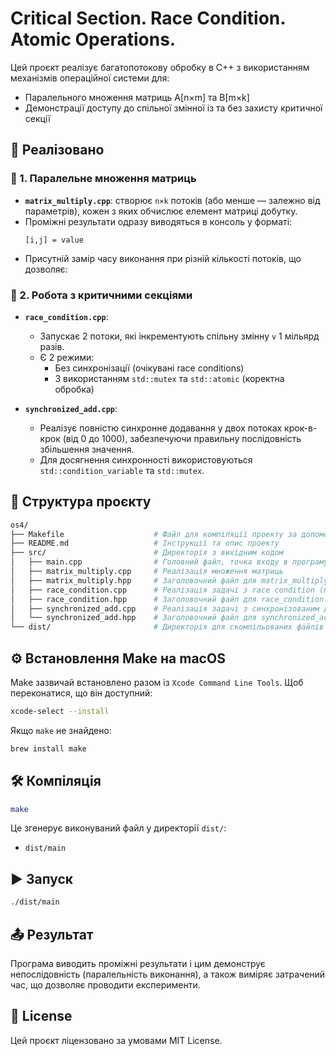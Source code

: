# Critical Section. Race Condition. Atomic Operations.

Цей проєкт реалізує багатопотокову обробку в C++ з використанням механізмів операційної системи для:

- Паралельного множення матриць A[n×m] та B[m×k]
- Демонстрації доступу до спільної змінної із та без захисту критичної секції

## 🔧 Реалізовано

### 🧠 1. Паралельне множення матриць

- **`matrix_multiply.cpp`**: створює `n×k` потоків (або менше — залежно від параметрів), кожен з яких обчислює елемент матриці добутку.
- Проміжні результати одразу виводяться в консоль у форматі:
  ```
  [i,j] = value
  ```
- Присутній замір часу виконання при різній кількості потоків, що дозволяє:

### 🔐 2. Робота з критичними секціями

- **`race_condition.cpp`**:

  - Запускає 2 потоки, які інкрементують спільну змінну `v` 1 мільярд разів.
  - Є 2 режими:
    - Без синхронізації (очікувані race conditions)
    - З використанням `std::mutex` та `std::atomic` (коректна обробка)

- **`synchronized_add.cpp`**:
  - Реалізує повністю синхронне додавання у двох потоках крок-в-крок (від 0 до 1000), забезпечуючи правильну послідовність збільшення значення.
  - Для досягнення синхронності використовуються `std::condition_variable` та `std::mutex`.

## 📁 Структура проєкту

```bash
os4/
├── Makefile                    # Файл для компіляції проекту за допомогою Make
├── README.md                   # Інструкції та опис проекту
├── src/                        # Директорія з вихідним кодом
│   ├── main.cpp                # Головний файл, точка входу в програму
│   ├── matrix_multiply.cpp     # Реалізація множення матриць
│   ├── matrix_multiply.hpp     # Заголовочний файл для matrix_multiply.cpp
│   ├── race_condition.cpp      # Реалізація задачі з race condition (без критичної секції)
│   ├── race_condition.hpp      # Заголовочний файл для race_condition.cpp
│   ├── synchronized_add.cpp    # Реалізація задачі з синхронізованим додаванням
│   └── synchronized_add.hpp    # Заголовочний файл для synchronized_add.cpp
└── dist/                       # Директорія для скомпільованих файлів (зʼявиться після компіляції)

```

## ⚙️ Встановлення Make на macOS

Make зазвичай встановлено разом із `Xcode Command Line Tools`. Щоб переконатися, що він доступний:

```bash
xcode-select --install
```

Якщо `make` не знайдено:

```bash
brew install make
```

## 🛠️ Компіляція

```bash
make
```

Це згенерує виконуваний файл у директорії `dist/`:

- `dist/main`

## ▶️ Запуск

```bash
./dist/main
```

## 📤 Результат

Програма виводить проміжні результати і цим демонструє непослідовність (паралельність виконання), а також виміряє затрачений час, що дозволяє проводити експерименти.

## 🪪 License

Цей проєкт ліцензовано за умовами MIT License.
